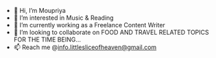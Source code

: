 - 👋 Hi, I’m Moupriya
- 👀 I’m interested in Music & Reading
- 🌱 I’m currently working as a Freelance Content Writer
- 💞️ I’m looking to collaborate on FOOD AND TRAVEL RELATED TOPICS FOR THE TIME BEING...
- 📫 Reach me @info.littlesliceofheaven@gmail.com

<!---
mou20183/mou20183 is a ✨ special ✨ repository because its `README.md` (this file) appears on your GitHub profile.
You can click the Preview link to take a look at your changes.
--->
